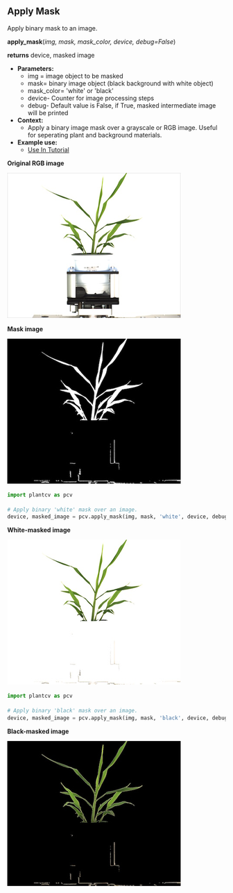 ## Apply Mask

Apply binary mask to an image.

**apply_mask**(*img, mask, mask_color, device, debug=False*)

**returns** device, masked image

- **Parameters:**
    - img = image object to be masked
    - mask= binary image object (black background with white object)
    - mask_color= 'white' or 'black'
    - device- Counter for image processing steps
    - debug- Default value is False, if True, masked intermediate image will be printed 
- **Context:**
    - Apply a binary image mask over a grayscale or RGB image. Useful for seperating plant and background materials.
- **Example use:**
    - [Use In Tutorial](vis_tutorial.md)

**Original RGB image**

![Screenshot](img/documentation_images/apply_mask/original_image.jpg)

**Mask image**

![Screenshot](img/documentation_images/apply_mask/mask.jpg)

```python
import plantcv as pcv

# Apply binary 'white' mask over an image. 
device, masked_image = pcv.apply_mask(img, mask, 'white', device, debug=True)
```

**White-masked image**

![Screenshot](img/documentation_images/apply_mask/white_masked_image.jpg)

```python
import plantcv as pcv

# Apply binary 'black' mask over an image.
device, masked_image = pcv.apply_mask(img, mask, 'black', device, debug=True)
```
  
**Black-masked image**

![Screenshot](img/documentation_images/apply_mask/black_masked_image.jpg)
